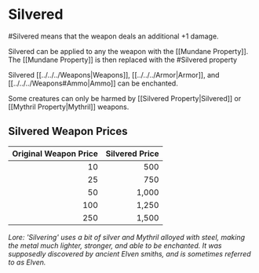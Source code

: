 # Silvered
#Silvered means that the weapon deals an additional +1 damage. 

Silvered can be applied to any the weapon with the [[Mundane Property]].
	The [[Mundane Property]] is then replaced with the #Silvered property

Silvered [[../../../Weapons|Weapons]], [[../../../Armor|Armor]], and [[../../../Weapons#Ammo|Ammo]] can be enchanted.

Some creatures can only be harmed by [[Silvered Property|Silvered]] or [[Mythril Property|Mythril]] weapons.

## Silvered Weapon Prices

| Original Weapon Price | Silvered Price |
| --------------------: | -------------: |
|                    10 |            500 |
|                    25 |            750 |
|                    50 |          1,000 |
|                   100 |          1,250 |
|                   250 |          1,500 |



*Lore:*
*'Silvering' uses a bit of silver and Mythril alloyed with steel, making the metal much lighter, stronger, and able to be enchanted. It was supposedly discovered by ancient Elven smiths, and is sometimes referred to as Elven.*